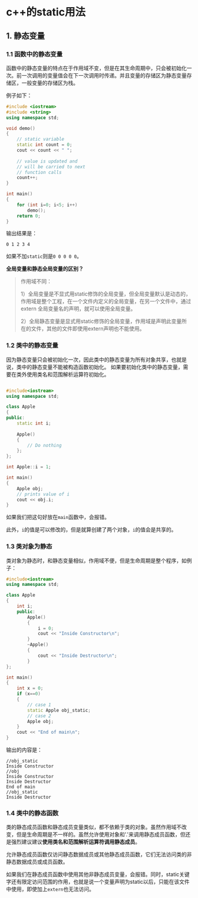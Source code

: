 # c++的static用法

## 1. 静态变量

### 1.1 函数中的静态变量
函数中的静态变量的特点在于作用域不变，但是在其生命周期中，只会被初始化一次。前一次调用的变量值会在下一次调用时传递。并且变量的存储区为静态变量存储区，一般变量的存储区为栈。

例子如下：
```cpp
#include <iostream> 
#include <string> 
using namespace std; 

void demo() 
{ 
	// static variable 
	static int count = 0; 
	cout << count << " "; 
	
	// value is updated and 
	// will be carried to next 
	// function calls 
	count++; 
} 

int main() 
{ 
	for (int i=0; i<5; i++)	 
		demo(); 
	return 0; 
} 
```
输出结果是：
```shell
0 1 2 3 4
```
如果不加`static`则是`0 0 0 0 0`。

**全局变量和静态全局变量的区别？**
> 作用域不同：
> 
> 1）全局变量是不显式用static修饰的全局变量，但全局变量默认是动态的，作用域是整个工程，在一个文件内定义的全局变量，在另一个文件中，通过extern 全局变量名的声明，就可以使用全局变量。　
> 
> 2）全局静态变量是显式用static修饰的全局变量，作用域是声明此变量所在的文件，其他的文件即使用extern声明也不能使用。

### 1.2 类中的静态变量

因为静态变量只会被初始化一次，因此类中的静态变量为所有对象共享，也就是说，类中的静态变量不能被构造函数初始化。
如果要初始化类中的静态变量，需要在类外使用类名和范围解析运算符初始化。

```cpp

#include<iostream> 
using namespace std; 

class Apple 
{ 
public: 
	static int i; 
	
	Apple() 
	{ 
		// Do nothing 
	}; 
}; 

int Apple::i = 1; 

int main() 
{ 
	Apple obj; 
	// prints value of i 
	cout << obj.i; 
} 
```

如果我们把这句好放在`main`函数中，会报错。

此外，`i`的值是可以修改的，但是就算创建了两个对象，`i`的值会是共享的。

### 1.3 类对象为静态

类对象为静态时，和静态变量相似，作用域不便，但是生命周期是整个程序，如例子：
```cpp
#include<iostream> 
using namespace std; 

class Apple 
{ 
	int i; 
	public: 
		Apple() 
		{ 
			i = 0; 
			cout << "Inside Constructor\n"; 
		} 
		~Apple() 
		{ 
			cout << "Inside Destructor\n"; 
		} 
}; 

int main() 
{ 
	int x = 0; 
	if (x==0) 
	{ 
        // case 1
        static Apple obj_static;
		// case 2
        Apple obj; 
	} 
	cout << "End of main\n"; 
} 
```

输出的内容是：
```shell
//obj_static
Inside Constructor
//obj
Inside Constructor
Inside Destructor
End of main
//obj_static
Inside Destructor
```

### 1.4 类中的静态函数
类的静态成员函数和静态成员变量类似，都不依赖于类的对象。虽然作用域不改变，但是生命周期是不一样的。虽然允许使用对象和'.'来调用静态成员函数，但还是强烈建议建议**使用类名和范围解析运算符调用静态成员**。

允许静态成员函数仅访问静态数据成员或其他静态成员函数，它们无法访问类的非静态数据成员或成员函数。

如果我们在静态成员函数中使用其他非静态成员变量，会报错。同时，static关键字还有限定访问范围的作用，也就是说一个变量声明为static以后，只能在该文件中使用，即使加上`extern`也无法访问。